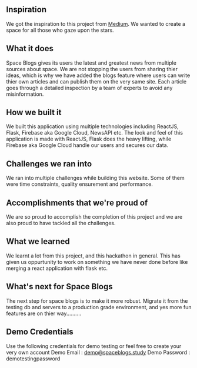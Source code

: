 ## Inspiration
We got the inspiration to this project from [Medium](https://medium.com/). We wanted to create a space for all those who gaze upon the stars. 
## What it does
Space Blogs gives its users the latest and greatest news from multiple sources about space. We are not stopping the users from sharing thier ideas, which is why we have added the blogs feature where users can write thier own articles and can publish them on the very same site. Each article goes through a detailed inspection by a team of experts to avoid any misinformation.
## How we built it
We built this application using multiple technologies including ReactJS, Flask, Firebase aka Google Cloud, NewsAPI etc. The look and feel of this application is made with ReactJS, Flask does the heavy lifting, while Firebase aka Google Cloud handle our users and secures our data.
## Challenges we ran into
We ran into multiple challenges while building this website. Some of them were time constraints, quality ensurement and performance.
## Accomplishments that we're proud of
We are so proud to accomplish the completion of this project and we are also proud to have tackled all the challenges.
## What we learned
We learnt a lot from this project, and this hackathon in general. This has given us oppurtunity to work on something we have never done before like merging a react application with flask etc.
## What's next for Space Blogs
The next step for space blogs is to make it more robust. Migrate it from the testing db and servers to a production grade environment, and yes more fun features are on thier way..........
## Demo Credentials
Use the following credentials for demo testing or feel free to create your very own account
Demo Email : demo@spaceblogs.study 
Demo Password : demotestingpassword
